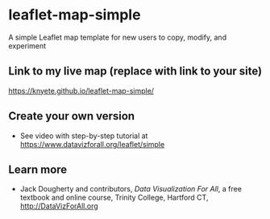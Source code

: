 # leaflet-map-simple
A simple Leaflet map template for new users to copy, modify, and experiment

## Link to my live map (replace with link to your site)

https://knyete.github.io/leaflet-map-simple/

## Create your own version
- See video with step-by-step tutorial at https://www.datavizforall.org/leaflet/simple

## Learn more
- Jack Dougherty and contributors, *Data Visualization For All*, a free textbook and online course, Trinity College, Hartford CT, http://DataVizForAll.org
